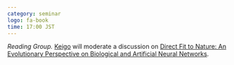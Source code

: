 ```yaml
---
category: seminar
logo: fa-book
time: 17:00 JST
---
```


*Reading Group.* [Keigo](https://kigo24.github.io) will moderate a discussion on [Direct Fit to Nature: An Evolutionary Perspective on Biological and Artificial Neural Networks](https://www.sciencedirect.com/science/article/pii/S089662731931044X).
